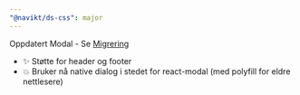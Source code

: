```yaml
---
"@navikt/ds-css": major
---
```


Oppdatert Modal - Se [Migrering](https://aksel.nav.no/grunnleggende/kode/migrering)

- :sparkles: Støtte for header og footer
- :boom: Bruker nå native dialog i stedet for react-modal (med polyfill for eldre nettlesere)
